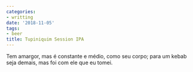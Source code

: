 ```yaml
---
categories:
- writting
date: '2018-11-05'
tags:
- beer
title: Tupiniquim Session IPA
---
```


Tem amargor, mas é constante e médio, como seu corpo; para um kebab seja demais, mas foi com ele que eu tomei.

